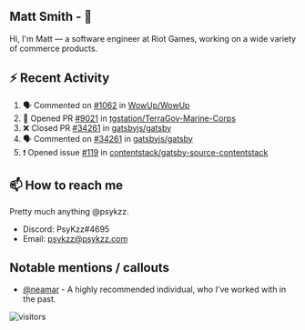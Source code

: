 <!--
[![PsyKzz's github stats](https://github-readme-stats.vercel.app/api?username=psykzz&show_icons=true)](https://github.com/anuraghazra/github-readme-stats)
-->

## Matt Smith - 👋
Hi, I'm Matt — a software engineer at Riot Games, working on a wide variety of commerce products.

## ⚡ Recent Activity

<!--START_SECTION:activity-->
1. 🗣 Commented on [#1062](https://github.com/WowUp/WowUp/issues/1062) in [WowUp/WowUp](https://github.com/WowUp/WowUp)
2. 💪 Opened PR [#9021](https://github.com/tgstation/TerraGov-Marine-Corps/pull/9021) in [tgstation/TerraGov-Marine-Corps](https://github.com/tgstation/TerraGov-Marine-Corps)
3. ❌ Closed PR [#34261](https://github.com/gatsbyjs/gatsby/pull/34261) in [gatsbyjs/gatsby](https://github.com/gatsbyjs/gatsby)
4. 🗣 Commented on [#34261](https://github.com/gatsbyjs/gatsby/issues/34261) in [gatsbyjs/gatsby](https://github.com/gatsbyjs/gatsby)
5. ❗️ Opened issue [#119](https://github.com/contentstack/gatsby-source-contentstack/issues/119) in [contentstack/gatsby-source-contentstack](https://github.com/contentstack/gatsby-source-contentstack)
<!--END_SECTION:activity-->


## 📫 How to reach me

Pretty much anything @psykzz.

- Discord: PsyKzz#4695
- Email: psykzz@psykzz.com


## Notable mentions / callouts

 - [@neamar](https://github.com/neamar) - A highly recommended individual, who I've worked with in the past.


![visitors](https://visitor-badge.glitch.me/badge?page_id=psykzz/psykzz)


